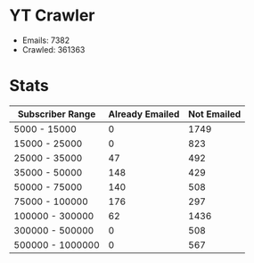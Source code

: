 # YT Crawler
- Emails: 7382
- Crawled: 361363

# Stats
| Subscriber Range  | Already Emailed | Not Emailed |
|-------|-------|-------|
| 5000 - 15000 | 0 | 1749 |
| 15000 - 25000 | 0 | 823 |
| 25000 - 35000 | 47 | 492 |
| 35000 - 50000 | 148 | 429 |
| 50000 - 75000 | 140 | 508 |
| 75000 - 100000 | 176 | 297 |
| 100000 - 300000 | 62 | 1436 |
| 300000 - 500000 | 0 | 508 |
| 500000 - 1000000 | 0 | 567 |
